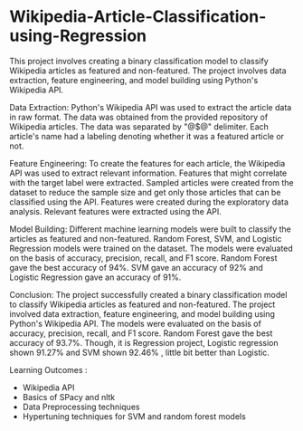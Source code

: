 # Wikipedia-Article-Classification-using-Regression

This project involves creating a binary classification model to classify Wikipedia articles as featured and non-featured. The project involves data extraction, feature engineering, and model building using Python's Wikipedia API.

Data Extraction:
Python's Wikipedia API was used to extract the article data in raw format. The data was obtained from the provided repository of Wikipedia articles. The data was separated by "@$@" delimiter. Each article's name had a labeling denoting whether it was a featured article or not.

Feature Engineering:
To create the features for each article, the Wikipedia API was used to extract relevant information. Features that might correlate with the target label were extracted. Sampled articles were created from the dataset to reduce the sample size and get only those articles that can be classified using the API. Features were created during the exploratory data analysis. Relevant features were extracted using the API.

Model Building:
Different machine learning models were built to classify the articles as featured and non-featured. Random Forest, SVM, and Logistic Regression models were trained on the dataset. The models were evaluated on the basis of accuracy, precision, recall, and F1 score. Random Forest gave the best accuracy of 94%. SVM gave an accuracy of 92% and Logistic Regression gave an accuracy of 91%.

Conclusion:
The project successfully created a binary classification model to classify Wikipedia articles as featured and non-featured. The project involved data extraction, feature engineering, and model building using Python's Wikipedia API. The models were evaluated on the basis of accuracy, precision, recall, and F1 score. Random Forest gave the best accuracy of 93.7%.
Though, it is Regression project, Logistic regression shown 91.27% and SVM shown 92.46% , little bit better than Logistic.

Learning Outcomes :
 * Wikipedia API
 * Basics of SPacy and nltk
 * Data Preprocessing techniques
 * Hypertuning techniques for SVM and random forest models

